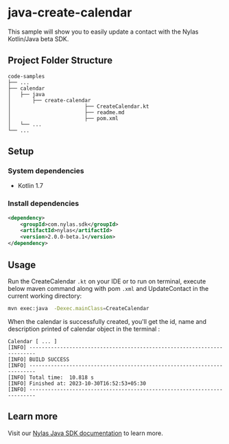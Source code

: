 # java-create-calendar

This sample will show you to easily update a contact with the Nylas Kotlin/Java beta SDK.

## Project Folder Structure

```text
code-samples
├── ...
├── calendar                   
│   ├── java          
│       ├── create-calendar
│                        ├── CreateCalendar.kt
│                        ├── readme.md
│                        ├── pom.xml                                                        
│   └── ...              
└── ...
```

## Setup

### System dependencies

- Kotlin 1.7

### Install dependencies

```xml
<dependency>
    <groupId>com.nylas.sdk</groupId>
    <artifactId>nylas</artifactId>
    <version>2.0.0-beta.1</version>
</dependency>
```

## Usage

Run the CreateCalendar `.kt` on your IDE or to run on terminal, execute below maven command along with pom `.xml` and UpdateContact in the current working directory:

```bash
mvn exec:java  -Dexec.mainClass=CreateCalendar
```

When the calendar is successfully created, you'll get the id, name and description printed of calendar object in the terminal :

```text
Calendar [ ... ]
[INFO] ------------------------------------------------------------------------
[INFO] BUILD SUCCESS
[INFO] ------------------------------------------------------------------------
[INFO] Total time:  10.818 s
[INFO] Finished at: 2023-10-30T16:52:53+05:30
[INFO] ------------------------------------------------------------------------
```

## Learn more

Visit our [Nylas Java SDK documentation](https://developer.nylas.com/docs/developer-tools/sdk/java-sdk/) to learn more.